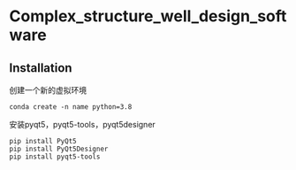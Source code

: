 # Complex_structure_well_design_software
## Installation
创建一个新的虚拟环境
```
conda create -n name python=3.8
```
安装pyqt5，pyqt5-tools，pyqt5designer
```
pip install PyQt5
pip install PyQt5Designer
pip install pyqt5-tools
```
